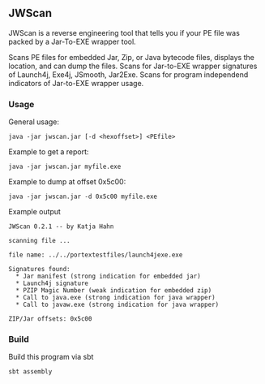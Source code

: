 ## JWScan

JWScan is a reverse engineering tool that tells you if your PE file was packed by a Jar-To-EXE wrapper tool.

Scans PE files for embedded Jar, Zip, or Java bytecode files, displays the location, and can dump the files. 
Scans for Jar-to-EXE wrapper signatures of Launch4j, Exe4j, JSmooth, Jar2Exe.
Scans for program independend indicators of Jar-to-EXE wrapper usage.

### Usage

General usage:

    java -jar jwscan.jar [-d <hexoffset>] <PEfile>

Example to get a report:

    java -jar jwscan.jar myfile.exe

Example to dump at offset 0x5c00:

    java -jar jwscan.jar -d 0x5c00 myfile.exe

Example output

    JWScan 0.2.1 -- by Katja Hahn
   
    scanning file ...
   
    file name: ../../portextestfiles/launch4jexe.exe
   
    Signatures found:
      * Jar manifest (strong indication for embedded jar)
      * Launch4j signature
      * PZIP Magic Number (weak indication for embedded zip)
      * Call to java.exe (strong indication for java wrapper)
      * Call to javaw.exe (strong indication for java wrapper)
   
    ZIP/Jar offsets: 0x5c00
  
### Build
  
Build this program via sbt
  
    sbt assembly
